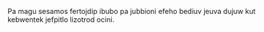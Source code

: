 Pa magu sesamos fertojdip ibubo pa jubbioni efeho bediuv jeuva dujuw kut kebwentek jefpitlo lizotrod ocini.